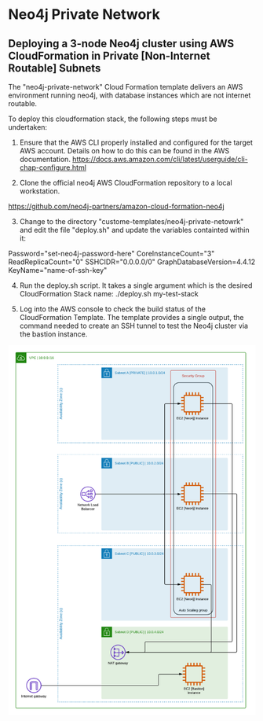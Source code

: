 # Neo4j Private Network 

## Deploying a 3-node Neo4j cluster using AWS CloudFormation in Private [Non-Internet Routable] Subnets

The "neo4j-private-network" Cloud Formation template delivers an AWS environment running neo4j, with database instances which are not internet routable.

To deploy this cloudformation stack, the following steps must be undertaken:

1) Ensure that the AWS CLI properly installed and configured for the target AWS account.  Details on how to do this can be found in the AWS documentation.  https://docs.aws.amazon.com/cli/latest/userguide/cli-chap-configure.html

2) Clone the official neo4j AWS CloudFormation repository to a local workstation.  

https://github.com/neo4j-partners/amazon-cloud-formation-neo4j

3) Change to the directory "custome-templates/neo4j-private-netowrk" and edit the file "deploy.sh" and update the variables containted within it:

Password="set-neo4j-password-here"
CoreInstanceCount="3"
ReadReplicaCount="0"
SSHCIDR="0.0.0.0/0"
GraphDatabaseVersion=4.4.12
KeyName="name-of-ssh-key"

4) Run the deploy.sh script.  It takes a single argument which is the desired CloudFormation Stack name:
./deploy.sh my-test-stack

5) Log into the AWS console to check the build status of the CloudFormation Template.  The template provides a single output, the command needed to create an SSH tunnel to test the Neo4j cluster via the bastion instance.

![](neo4j-aws-3-node-private.png?raw=true)
